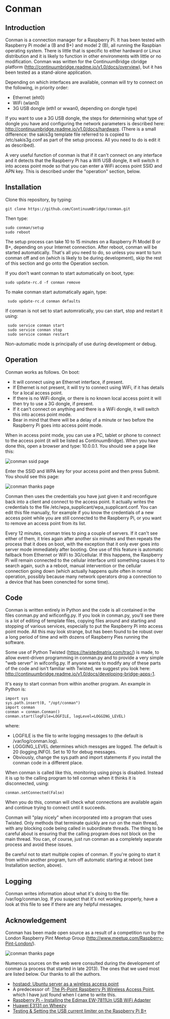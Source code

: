 # Conman

Introduction
------------
Conman is a connection manager for a Raspberry Pi. It has been tested with Raspberry Pi model a (B and B+) and model 2 (B), all running the Raspbian operating system. There is little that is specific to either hardward or Linux distribution and it is likely to function in other environments with little or no modification. Conman was written for the ContinuumBridge cbridge platform (http://continuumbridge.readme.io/v1.0/docs/overview), but it has been tested as a stand-alone application.

Depending on which interfaces are available, conman will try to connect on the following, in priority order:

* Ethernet (eht0)
* WiFi (wlan0)
* 3G USB dongle (eth1 or wwan0, depending on dongle type)
 
If you want to use a 3G USB dongle, the steps for determining what type of dongle you have and configuring the network parameters is described here: http://continuumbridge.readme.io/v1.0/docs/hardware. (There is a small difference: the sakis3g template file referred to is copied to /etc/sakis3g.conf as part of the setup process. All you need to do is edit it as described). 

A very useful function of conman is that if it can't connect on any interface and it detects that the Raspberry Pi has a Wifi USB dongle, it will switch it into access point mode so that you can enter a WiFi access point SSID and APN key. This is described under the "operation" section, below.

Installation
------------
Clone this repository, by typing:

    git clone https://github.com/ContinuumBridge/conman.git

Then type: 

    sudo conman/setup
    sudo reboot

The setup process can take 10 to 15 minutes on a Raspberry Pi Model B or B+, depending on your Internet connection. After reboot, conman will be started automatically. That's all you need to do, so unless you want to turn conman off and on (which is likely to be during development), skip the rest of this section and go onto the Operation section.

If you don't want conman to start automatically on boot, type:

    sudo update-rc.d -f conman remove

To make conman start automatically again, type:

     sudo update-rc.d conman defaults
 
If conman is not set to start automratically, you can start, stop and restart it using:
 
     sudo service conman start
     sudo service conman stop
     sudo service conman restart
 
Non-automatic mode is principally of use during development or debug.

Operation
---------
Conman works as follows. On boot:
 
 * It will connect using an Ethernet interface, if present.
 * If Ethernet is not present, it will try to connect using WiFi, if it has details for a local access point.
 * If there is no WiFi dongle, or there is no known local access point it will then try to use a 3G dongle, if present.
 * If it can't connect on anything and there is a WiFi dongle, it will switch this into access point mode.
 * Bear in mind that there will be a delay of a minute or two before the Raspberry Pi goes into access point mode.
 
When in access point mode, you can use a PC, tablet or phone to connect to the access point (it will be listed as ContinuumBridge). When you have done this, open a browser and type: 10.0.0.1. You should see a page like this:

![conman ssid page](https://github.com/ContinuumBridge/conman/blob/master/conman_ssid.jpg)

Enter the SSID and WPA key for your access point and then press Submit. You should see this page:

![conman thanks page](https://github.com/ContinuumBridge/conman/blob/master/conman_thanks.jpg)

Conman then uses the credentials you have just given it and reconfigure back into a client and connect to the access point. It actually writes the credentials to the file /etc/wpa_supplicant/wpa_supplicant.conf. You can edit this file manually, for example if you know the credentials of a new access point while you are still connected to the Raspberry Pi, or you want to remove an access point from its list. 

Every 12 minutes, conman tries to ping a couple of servers. If it can't see either of them, it tries again after another six minutes and then repeats the process that it does on boot, with the exception that it only ever goes into server mode immediately after booting. One use of this feature is automatic fallback from Ethernet or WiFi to 3G/cellular. If this happens, the Raspberry Pi will remain connected to the cellular interface until something causes it to search again, such a a reboot, manual intervention or the cellular connection going down (which actually happens quite often in normal operation, possibly because many network operators drop a connection to a device that has been conencted for some time).

Code
----
Conman is written entirely in Python and the code is all contained in the files conman.py and wificonfig.py. If you look in conman.py, you'll see there is a lot of editing of template files, copying files around and starting and stopping of various services, especially to put the Raspberry Pi into access point mode. All this may look strange, but has been found to be robust over a long period of time and with dozens of Raspberry Pies running the software. 

Some use of Python Twisted (https://twistedmatrix.com/trac/) is made, to allow event-driven programming in conman.py and to provide a very simple "web server" in wifconfig.py. If anyone wants to modify any of these parts of the code and isn't familiar with Twisted, we suggest you look here: http://continuumbridge.readme.io/v1.0/docs/developing-bridge-apps-1. 

It's easy to start conman from within another program. An example in Python is:

    import sys
    sys.path.insert(0, "/opt/conman")
    import conman
    conman = conman.Conman()
    conman.start(logFile=LOGFILE, logLevel=LOGGING_LEVEL)

where:
* LOGFILE is the file to write logging messages to (the default is /var/log/conman.log).
* LOGGING_LEVEL determines which messges are logged. The default is 20 (logging.INFO). Set to 10 for debug messages.
* Obviously, change the sys.path and import statements if you install the conman code in a different place.

When conman is called like this, monitoring using pings is disabled. Instead it is up to the calling program to tell conman when it thinks it is disconnected, using:

    conman.setConnected(False)

When you do this, conman will check what connections are available again and continue trying to connect until it succeeds.

Conman will "play nicely" when incorporated into a program that uses Twisted. Only methods that terminate quickly are run on the main thread, with any blocking code being called in subordinate threads. The thing to be careful about is ensuring that the calling program does not block on the main thread. You can, of course, just run conman as a completely separate process and avoid these issues.

Be careful not to start multiple copies of conman. If you're going to start it from within another program, turn off automatic starting at reboot (see Installation section, above).

Logging
-------
Conman writes information about what it's doing to the file: /var/log/conman.log. If you suspect that it's not working properly, have a look at this file to see if there are any helpful messages.

Acknowledgement
---------------
Conman has been made open source as a result of a competition run by the London Raspberry Pint Meetup Group (http://www.meetup.com/Raspberry-Pint-London/). 

![conman thanks page](https://github.com/ContinuumBridge/conman/blob/master/Raspberry_Pint.jpg)

Numerous sources on the web were consulted during the development of conman (a process that started in late 2013). The ones that we used most are listed below. Our thanks to all the authors.

* [hostapd: Ubuntu server as a wireless access point](http://www.danbishop.org/2011/12/11/using-hostapd-to-add-wireless-access-point-capabilities-to-an-ubuntu-server/)
* A predecessor of: [The Pi-Point Raspberry Pi Wireless Access Point](http://www.pi-point.co.uk/), which I have just found when I came to write this.
* [Raspberry Pi - Installing the Edimax EW-7811Un USB WiFi Adapter](http://www.savagehomeautomation.com/projects/raspberry-pi-installing-the-edimax-ew-7811un-usb-wifi-adapte.html#.UOdb5XYgik0)
* [Huawei E3131 on Wheezy](http://www.raspberrypi.org/forums/viewtopic.php?t=18996)
* [Testing & Setting the USB current limiter on the Raspberry Pi B+](https://projects.drogon.net/testing-setting-the-usb-current-limiter-on-the-raspberry-pi-b/)
